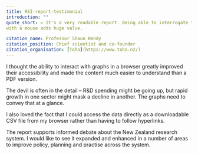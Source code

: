 ```yaml
---
title: RSI-report-testimonial
introduction: ""
quote_short: > It's a very readable report. Being able to interrogate the graphs
with a mouse adds huge value.

citation_name: Professor Shaun Hendy
citation_position: Chief scientist and co-founder
citation_organisation: [Toha](https://www.toha.nz/)
---
```


I thought the ability to interact with graphs in a browser
greatly improved their accessibility and made the content much easier to
understand than a PDF version.

The devil is often in the detail – R&D spending might be going up, but rapid
growth in one sector might mask a decline in another. The graphs need to
convey that at a glance.

I also loved the fact that I could access the data directly as a downloadable
CSV file from my browser rather than having to follow hyperlinks.

The report supports informed debate about the New Zealand research system. I
would like to see it expanded and enhanced in a number of areas to improve
policy, planning and practise across the system.  
